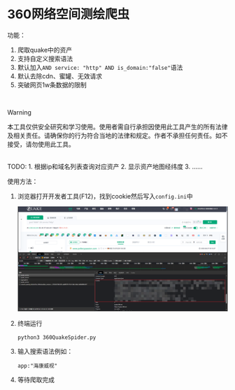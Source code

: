 # 360网络空间测绘爬虫
功能：
1. 爬取quake中的资产
2. 支持自定义搜索语法
3. 默认加入`AND service: "http" AND is_domain:"false"`语法
4. 默认去除cdn、蜜罐、无效请求
5. 突破网页1w条数据的限制
<br>

> [!WARNING]
> 本工具仅供安全研究和学习使用。使用者需自行承担因使用此工具产生的所有法律及相关责任。请确保你的行为符合当地的法律和规定。作者不承担任何责任。如不接受，请勿使用此工具。

<br>
TODO:
1. 根据ip和域名列表查询对应资产
2. 显示资产地图经纬度
3. ……

使用方法：
1. 浏览器打开开发者工具(F12)，找到cookie然后写入`config.ini`中

   ![img.png](doc/img.png)

2. 终端运行
    ```shell 
    python3 360QuakeSpider.py
    ```
3. 输入搜索语法例如：
    ```shell
   app:"海康威视"
    ```
4. 等待爬取完成